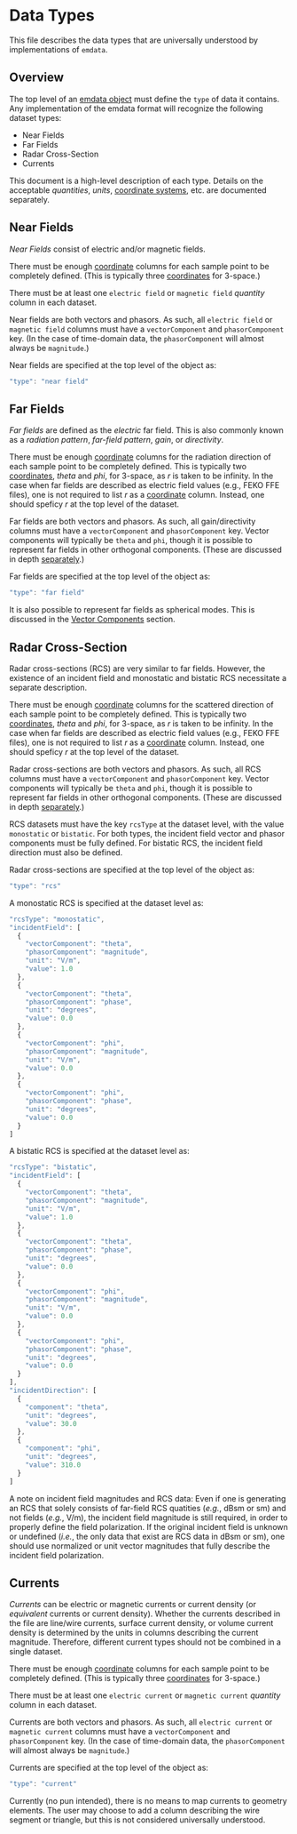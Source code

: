 # Data Types
This file describes the data types that are universally understood by implementations of `emdata`.

## Overview
The top level of an [emdata object][2] must define the `type` of data it contains. Any implementation of the emdata format will recognize the following dataset types:
* Near Fields
* Far Fields
* Radar Cross-Section
* Currents

This document is a high-level description of each type. Details on the acceptable *quantities*, *units*, [coordinate systems][1], etc. are documented separately.

## Near Fields
*Near Fields* consist of electric and/or magnetic fields.

There must be enough [coordinate][1] columns for each sample point to be completely defined. (This is typically three [coordinates][1] for 3-space.)

There must be at least one `electric field` or `magnetic field` *quantity* column in each dataset.

Near fields are both vectors and phasors. As such, all `electric field` or `magnetic field` columns must have a `vectorComponent` and `phasorComponent` key. (In the case of time-domain data, the `phasorComponent` will almost always be `magnitude`.)

Near fields are specified at the top level of the object as:
```javascript
"type": "near field"
```

## Far Fields
*Far fields* are defined as the *electric* far field. This is also commonly known as a *radiation pattern*, *far-field pattern*, *gain*, or *directivity*.

There must be enough [coordinate][1] columns for the radiation direction of each sample point to be completely defined. This is typically two [coordinates][1], *theta* and *phi*, for 3-space, as *r* is taken to be infinity. In the case when far fields are described as electric field values (e.g., FEKO FFE files), one is not required to list *r* as a [coordinate][1] column. Instead, one should speficy *r* at the top level of the dataset.

Far fields are both vectors and phasors. As such, all gain/directivity columns must have a `vectorComponent` and `phasorComponent` key. Vector components will typically be `theta` and `phi`, though it is possible to represent far fields in other orthogonal components. (These are discussed in depth [separately][3].)

Far fields are specified at the top level of the object as:
```javascript
"type": "far field"
```

It is also possible to represent far fields as spherical modes. This is discussed in the [Vector Components][3] section.

## Radar Cross-Section
Radar cross-sections (RCS) are very similar to far fields. However, the existence of an incident field and monostatic and bistatic RCS necessitate a separate description.

There must be enough [coordinate][1] columns for the scattered direction of each sample point to be completely defined. This is typically two [coordinates][1], *theta* and *phi*, for 3-space, as *r* is taken to be infinity. In the case when far fields are described as electric field values (e.g., FEKO FFE files), one is not required to list *r* as a [coordinate][1] column. Instead, one should speficy *r* at the top level of the dataset.

Radar cross-sections are both vectors and phasors. As such, all RCS columns must have a `vectorComponent` and `phasorComponent` key. Vector components will typically be `theta` and `phi`, though it is possible to represent far fields in other orthogonal components. (These are discussed in depth [separately][3].)

RCS datasets must have the key `rcsType` at the dataset level, with the value `monostatic` or `bistatic`. For both types, the incident field vector and phasor components must be fully defined. For bistatic RCS, the incident field direction must also be defined.

Radar cross-sections are specified at the top level of the object as:
```javascript
"type": "rcs"
```

A monostatic RCS is specified at the dataset level as:
```javascript
"rcsType": "monostatic",
"incidentField": [
  {
    "vectorComponent": "theta",
    "phasorComponent": "magnitude",
    "unit": "V/m",
    "value": 1.0
  },
  {
    "vectorComponent": "theta",
    "phasorComponent": "phase",
    "unit": "degrees",
    "value": 0.0
  },
  {
    "vectorComponent": "phi",
    "phasorComponent": "magnitude",
    "unit": "V/m",
    "value": 0.0
  },
  {
    "vectorComponent": "phi",
    "phasorComponent": "phase",
    "unit": "degrees",
    "value": 0.0
  }
]
```

A bistatic RCS is specified at the dataset level as:
```javascript
"rcsType": "bistatic",
"incidentField": [
  {
    "vectorComponent": "theta",
    "phasorComponent": "magnitude",
    "unit": "V/m",
    "value": 1.0
  },
  {
    "vectorComponent": "theta",
    "phasorComponent": "phase",
    "unit": "degrees",
    "value": 0.0
  },
  {
    "vectorComponent": "phi",
    "phasorComponent": "magnitude",
    "unit": "V/m",
    "value": 0.0
  },
  {
    "vectorComponent": "phi",
    "phasorComponent": "phase",
    "unit": "degrees",
    "value": 0.0
  }
],
"incidentDirection": [
  {
    "component": "theta",
    "unit": "degrees",
    "value": 30.0
  },
  {
    "component": "phi",
    "unit": "degrees",
    "value": 310.0
  }
]
```

A note on incident field magnitudes and RCS data: Even if one is generating an RCS that solely consists of far-field RCS quatities (_e.g._, dBsm or sm) and not fields (_e.g._, V/m), the incident field magnitude is still required, in order to properly define the field polarization. If the original incident field is unknown or undefined (_i.e._, the only data that exist are RCS data in dBsm or sm), one should use normalized or unit vector magnitudes that fully describe the incident field polarization.

## Currents
*Currents* can be electric or magnetic currents or current density (or _equivalent_ currents or current density). Whether the currents described in the file are line/wire currents, surface current density, or volume current density is determined by the units in columns describing the current magnitude. Therefore, different current types should not be combined in a single dataset.

There must be enough [coordinate][1] columns for each sample point to be completely defined. (This is typically three [coordinates][1] for 3-space.)

There must be at least one `electric current` or `magnetic current` *quantity* column in each dataset.

Currents are both vectors and phasors. As such, all `electric current` or `magnetic current` columns must have a `vectorComponent` and `phasorComponent` key. (In the case of time-domain data, the `phasorComponent` will almost always be `magnitude`.)

Currents are specified at the top level of the object as:
```javascript
"type": "current"
```

Currently (no pun intended), there is no means to map currents to geometry elements. The user may choose to add a column describing the wire segment or triangle, but this is not considered universally understood.

[1]:coordinate_systems.md
[2]:object_schema.md
[3]:vectors.md